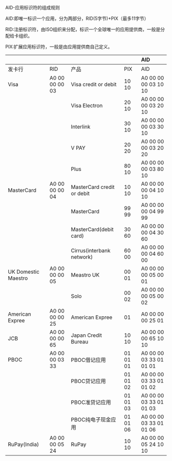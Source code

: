 AID-应用标识符的组成规则

AID:即唯一标识一个应用，分为两部分，RID\(5字节\)+PIX（最多11字节）

RID:注册标识符，由ISO组织来分配，标识一个全球唯一的应用提供商，一般是分配给卡组织。

PIX:扩展应用标识符，一般是由应用提供商自己定义。



|  |  |  |  | AID |
| :--- | :--- | :--- | :--- | :--- |
| 发卡行 | RID | 产品 | PIX | AID |
| Visa | A0 00 00 00 03 | Visa credit or debit | 10 10 | A0 00 00 00 03 10 10 |
|  |  | Visa Electron | 20 10 | A0 00 00 00 03 20 10 |
|  |  | Interlink | 30 10 | A0 00 00 00 03 30 10 |
|  |  | V PAY | 20 20 | A0 00 00 00 03 20 20 |
|  |  | Plus | 80 10 | A0 00 00 00 03 80 10 |
| MasterCard | A0 00 00 00 04 | MasterCard credit or debit | 10 10 | A0 00 00 00 04 10 10 |
|  |  | MasterCard | 99 99 | A0 00 00 00 04 99 99 |
|  |  | MasterCard\(debit card\) | 30 60 | A0 00 00 00 04 30 60 |
|  |  | Cirrus\(interbank network\) | 60 00 | A0 00 00 00 04 60 00 |
| UK Domestic Maestro | A0 00 00 00 05 | Meastro UK | 00 01 | A0 00 00 00 05 00 01 |
|  |  | Solo | 00 02 | A0 00 00 00 05 00 02 |
| American Expree | A0 00 00 00 25 | American Expree | 01 | A0 00 00 00 25 01 |
| JCB | A0 00 00 00 65 | Japan Credit Bureau | 10 10 | A0 00 00 00 65 10 10 |
| PBOC | A0 00 00 03 33 | PBOC借记应用 | 01 01 01 | A0 00 00 03 33 01 01 01 |
|  |  | PBOC贷记应用 | 01 01 02 | A0 00 00 03 33 01 01 02 |
|  |  | PBOC准贷记应用 | 01 01 03 | A0 00 00 03 33 01 01 03 |
|  |  | PBOC纯电子现金应用 | 01 01 06 | A0 00 00 03 33 01 01 06 |
| RuPay\(India\) | A0 00 00 05 24 | RuPay | 10 10 | A0 00 00 05 24 10 10 |



